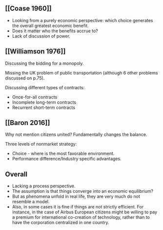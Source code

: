 ## [[Coase 1960]]
* Looking from a purely economic perspective: which choice generates the overall greatest economic benefit.
* Does it matter who the benefits accrue to?
* Lack of discussion of power.

## [[Williamson 1976]]
Discussing the bidding for a monopoly.

Missing the UK problem of public transportation (although 6 other problems discussed on p.75).

Discussing different types of contracts:
* Once-for-all contracts
* Incomplete long-term contracts
* Recurrent short-term contracts

## [[Baron 2016]]

Why not mention citizens united? Fundamentally changes the balance.

Three levels of nonmarket strategy:
* Choice - where is the most favorable environment.
* Performance difference/Industry specific advantages.


## Overall
* Lacking a process perspective.
* The assumption is that things converge into an economic equilibrium?
* But as phenomena unfold in real life, they are very much do not resemble a model.
* Also, in some cases it is fine if things are not strictly efficient. For instance, in the case of Airbus European citizens might be willing to pay a premium for international co-creation of technology, rather than to have the corporation centralized in one country.